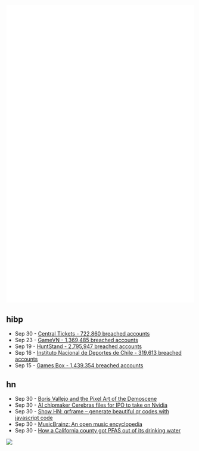 ![Metrics](https://raw.githubusercontent.com/phixion/phixion/master/metrics.svg)

## hibp

<!--
for https://github.com/phixion/phixion/blob/main/.github/workflows/feeds.yml
-->
<!--START_SECTION:haveibeenpwnd-->
- Sep 30 - [Central Tickets - 722,860 breached accounts](https://haveibeenpwned.com/PwnedWebsites#CentralTickets)
- Sep 23 - [GameVN - 1,369,485 breached accounts](https://haveibeenpwned.com/PwnedWebsites#GameVN)
- Sep 19 - [HuntStand - 2,795,947 breached accounts](https://haveibeenpwned.com/PwnedWebsites#HuntStand)
- Sep 16 - [Instituto Nacional de Deportes de Chile - 319,613 breached accounts](https://haveibeenpwned.com/PwnedWebsites#InstitutoNacionalDeDeportesDeChile)
- Sep 15 - [Games Box - 1,439,354 breached accounts](https://haveibeenpwned.com/PwnedWebsites#GamesBox)
<!--END_SECTION:haveibeenpwnd-->

## hn

<!--
for https://github.com/phixion/phixion/blob/main/.github/workflows/feeds.yml
-->
<!--START_SECTION:hn-->
- Sep 30 - [Boris Vallejo and the Pixel Art of the Demoscene](https://marincomics.com/vallejo-pixelart.html)
- Sep 30 - [AI chipmaker Cerebras files for IPO to take on Nvidia](https://www.cnbc.com/2024/09/30/cerebras-files-for-ipo.html)
- Sep 30 - [Show HN: qrframe – generate beautiful qr codes with javascript code](https://github.com/zhengkyl/qrframe)
- Sep 30 - [MusicBrainz: An open music encyclopedia](https://musicbrainz.org/)
- Sep 30 - [How a California county got PFAS out of its drinking water](https://www.npr.org/sections/shots-health-news/2024/09/12/g-s1-22291/pfas-drinking-water-filter)
<!--END_SECTION:hn-->

<!--
for https://yhype.me
-->
![](https://hit.yhype.me/github/profile?user_id=13013670)
